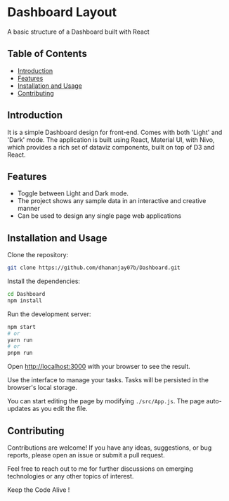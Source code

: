 # Dashboard Layout

A basic structure of a Dashboard built with React

## Table of Contents

- [Introduction](#introduction)
- [Features](#features)
- [Installation and Usage](#installation-and-usage)
- [Contributing](#contributing)

## Introduction
It is a simple Dashboard design for front-end. Comes with both 'Light' and 'Dark' mode. The application is built using React, Material UI, with Nivo, which provides a rich set of dataviz components, built on top of D3 and React.

## Features
* Toggle between Light and Dark mode.
* The project shows any sample data in an interactive and creative manner
* Can be used to design any single page web applications

## Installation and Usage

Clone the repository:

```bash
git clone https://github.com/dhananjay07b/Dashboard.git
```

Install the dependencies:

```bash
cd Dashboard
npm install
```

Run the development server:

```bash
npm start
# or
yarn run
# or
pnpm run
```

Open [http://localhost:3000](http://localhost:3000) with your browser to see the result.

Use the interface to manage your tasks. Tasks will be persisted in the browser's local storage.

You can start editing the page by modifying `./src/App.js`. The page auto-updates as you edit the file.

## Contributing

Contributions are welcome! If you have any ideas, suggestions, or bug reports, please open an issue or submit a pull request.

Feel free to reach out to me for further discussions on emerging technologies or any other topics of interest.

Keep the Code Alive !
